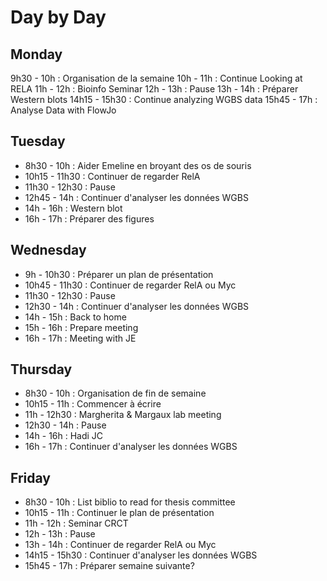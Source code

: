 # Day by Day

## Monday

9h30 - 10h : Organisation de la semaine
10h - 11h : Continue Looking at RELA
11h - 12h : Bioinfo Seminar
12h - 13h : Pause
13h - 14h : Préparer Western blots
14h15 - 15h30 : Continue analyzing WGBS data
15h45 - 17h : Analyse Data with FlowJo

## Tuesday

* 8h30 - 10h : Aider Emeline en broyant des os de souris
* 10h15 - 11h30 : Continuer de regarder RelA
* 11h30 - 12h30 : Pause
* 12h45 - 14h : Continuer d'analyser les données WGBS
* 14h - 16h : Western blot
* 16h - 17h : Préparer des figures

## Wednesday

* 9h - 10h30 : Préparer un plan de présentation
* 10h45 - 11h30 : Continuer de regarder RelA ou Myc
* 11h30 - 12h30 : Pause
* 12h30 - 14h : Continuer d'analyser les données WGBS
* 14h - 15h : Back to home
* 15h - 16h : Prepare meeting
* 16h - 17h : Meeting with JE

## Thursday

* 8h30 - 10h : Organisation de fin de semaine
* 10h15 - 11h : Commencer à écrire
* 11h - 12h30 : Margherita & Margaux lab meeting
* 12h30 - 14h : Pause
* 14h - 16h : Hadi JC
* 16h - 17h : Continuer d'analyser les données WGBS

## Friday

* 8h30 - 10h : List biblio to read for thesis committee
* 10h15 - 11h : Continuer le plan de présentation
* 11h - 12h : Seminar CRCT
* 12h - 13h : Pause
* 13h - 14h : Continuer de regarder RelA ou Myc
* 14h15 - 15h30 : Continuer d'analyser les données WGBS
* 15h45 - 17h : Préparer semaine suivante?

